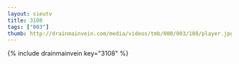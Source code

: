 ```yaml
--- 
layout: sieutv
title: 3108
tags: ["003"]
thumb: http://drainmainvein.com/media/videos/tmb/000/003/108/player.jpg
---
```

{% include drainmainvein key="3108" %} 
